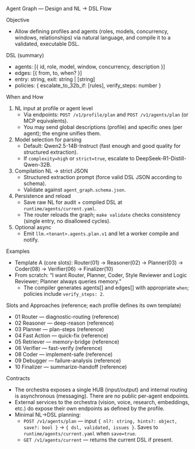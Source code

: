Agent Graph — Design and NL → DSL Flow

Objective
- Allow defining profiles and agents (roles, models, concurrency, windows, relationships) via natural language, and compile it to a validated, executable DSL.

DSL (summary)
- agents: [{ id, role, model, window, concurrency, description }]
- edges: [{ from, to, when? }]
- entry: string, exit: string | [string]
- policies: { escalate_to_32b_if: [rules], verify_steps: number }

When and How
1) NL input at profile or agent level
   - Via endpoints: `POST /v1/profile/plan` and `POST /v1/agents/plan` (or MCP equivalents).
   - You may send global descriptions (profile) and specific ones (per agent); the engine unifies them.
2) Model selection for parsing
   - Default: Qwen2.5-14B-Instruct (fast enough and good quality for structured extraction).
   - If `complexity=high` or `strict=true`, escalate to DeepSeek-R1-Distill-Qwen-32B.
3) Compilation NL → strict JSON
   - Structured extraction prompt (force valid DSL JSON according to schema).
   - Validate against `agent_graph.schema.json`.
4) Persistence and reload
   - Save raw NL for audit + compiled DSL at `runtime/agents/current.yaml`.
   - The router reloads the graph; `make validate` checks consistency (single entry, no disallowed cycles).
5) Optional async
   - Emit `llm.<tenant>.agents.plan.v1` and let a worker compile and notify.

Examples
- Template A (core slots): Router(01) → Reasoner(02) → Planner(03) → Coder(08) → Verifier(06) → Finalizer(10)
- From scratch: “I want Router, Planner, Coder, Style Reviewer and Logic Reviewer; Planner always queries memory.”
  - The compiler generates agents[] and edges[] with appropriate `when`; policies include `verify_steps: 2`.

Slots and Approaches (reference; each profile defines its own template)
- 01 Router — diagnostic-routing (reference)
- 02 Reasoner — deep-reason (reference)
- 03 Planner — plan-steps (reference)
- 04 Fast Action — quick-fix (reference)
- 05 Retriever — memory-bridge (reference)
- 06 Verifier — fast-verify (reference)
- 08 Coder — implement-safe (reference)
- 09 Debugger — failure-analysis (reference)
- 10 Finalizer — summarize-handoff (reference)

Contracts
- The orchestra exposes a single HUB (input/output) and internal routing is asynchronous (messaging). There are no public per-agent endpoints.
- External services to the orchestra (vision, voice, research, embeddings, etc.) do expose their own endpoints as defined by the profile.
- Minimal NL→DSL planning:
  - `POST /v1/agents/plan` — input `{ nl?: string, hints?: object, save?: bool }` → `{ dsl, validated, issues }`. Saves to `runtime/agents/current.yaml` when `save=true`.
  - `GET /v1/agents/current` — returns the current DSL if present.
